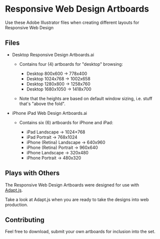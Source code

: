Responsive Web Design Artboards
=============

Use these Adobe Illustrator files when creating different layouts for Responsive Web Design

Files
-------

* Desktop Responsive Design Artboards.ai

	* Contains four (4) artboards for "desktop" browsing:

		* Desktop 800x600 -> 778x400
		* Desktop 1024x768 -> 1002x658 
		* Desktop 1280x800 -> 1258x760
		* Desktop 1680x1050 -> 1418x700
		
	* Note that the heights are based on default window sizing, i.e. stuff that's "above the fold".
	
* iPhone iPad Web Design Artboards.ai

	* Contains six (6) artboards for iPhone and iPad:

		* iPad Landscape -> 1024×768 
		* iPad Portrait -> 768x1024
		* iPhone (Retina) Landscape -> 640x960
		* iPhone (Retina) Portrait -> 960x640
		* iPhone Landscape -> 320x480
		* iPhone Portrait -> 480x320

Plays with Others
------------

The Responsive Web Design Artboards were designed for use with [Adapt.js](https://github.com/nathansmith/adapt). 

Take a look at Adapt.js when you are ready to take the designs into web production.


Contributing
------------

Feel free to download, submit your own artboards for inclusion into the set.


